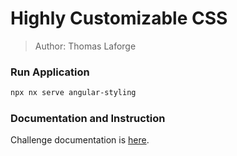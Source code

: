 # Highly Customizable CSS

> Author: Thomas Laforge

### Run Application

```bash
npx nx serve angular-styling
```

### Documentation and Instruction

Challenge documentation is [here](https://angular-challenges.vercel.app/challenges/angular/13-angular-styling/).
